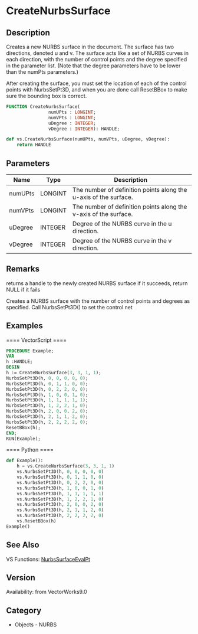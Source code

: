 # CreateNurbsSurface

## Description
Creates a new NURBS surface in the document. The surface has two directions, denoted u and v. The surface acts like a set of NURBS curves in each direction, with the number of control points and the degree specified in the parameter list. (Note that the degree parameters have to be lower than the numPts parameters.)

After creating the surface, you must set the location of each of the control points with NurbsSetPt3D, and when you are done call ResetBBox to make sure the bounding box is correct.

```pascal
FUNCTION CreateNurbsSurface(
				numUPts : LONGINT;
				numVPts : LONGINT;
				uDegree : INTEGER;
				vDegree : INTEGER): HANDLE;
```

```python
def vs.CreateNurbsSurface(numUPts, numVPts, uDegree, vDegree):
    return HANDLE
```

## Parameters
|Name|Type|Description|
|---|---|---|
|numUPts|LONGINT|The number of definition points along the u-axis of the surface.|
|numVPts|LONGINT|The number of definition points along the v-axis of the surface.|
|uDegree|INTEGER|Degree of the NURBS curve in the u direction.|
|vDegree|INTEGER|Degree of the NURBS curve in the v direction.|

## Remarks
returns a handle to the newly created NURBS surface if it succeeds,  return NULL if it fails

Creates a NURBS surface with the number of control points and degrees as specified. Call NurbsSetPt3D() to set the control net

## Examples
==== VectorScript ====
```pascal
PROCEDURE Example;
VAR
h :HANDLE;
BEGIN
h := CreateNurbsSurface(3, 3, 1, 1);
NurbsSetPt3D(h, 0, 0, 0, 0, 0);
NurbsSetPt3D(h, 0, 1, 1, 0, 0);
NurbsSetPt3D(h, 0, 2, 2, 0, 0);
NurbsSetPt3D(h, 1, 0, 0, 1, 0);
NurbsSetPt3D(h, 1, 1, 1, 1, 1);
NurbsSetPt3D(h, 1, 2, 2, 1, 0);
NurbsSetPt3D(h, 2, 0, 0, 2, 0);
NurbsSetPt3D(h, 2, 1, 1, 2, 0);
NurbsSetPt3D(h, 2, 2, 2, 2, 0);
ResetBBox(h);
END;
RUN(Example);
```
==== Python ====
```python
def Example():
	h = vs.CreateNurbsSurface(3, 3, 1, 1)
	vs.NurbsSetPt3D(h, 0, 0, 0, 0, 0)
	vs.NurbsSetPt3D(h, 0, 1, 1, 0, 0)
	vs.NurbsSetPt3D(h, 0, 2, 2, 0, 0)
	vs.NurbsSetPt3D(h, 1, 0, 0, 1, 0)
	vs.NurbsSetPt3D(h, 1, 1, 1, 1, 1)
	vs.NurbsSetPt3D(h, 1, 2, 2, 1, 0)
	vs.NurbsSetPt3D(h, 2, 0, 0, 2, 0)
	vs.NurbsSetPt3D(h, 2, 1, 1, 2, 0)
	vs.NurbsSetPt3D(h, 2, 2, 2, 2, 0)
	vs.ResetBBox(h)
Example()
```

## See Also
VS Functions:
[NurbsSurfaceEvalPt](NurbsSurfaceEvalPt.md)

## Version
Availability: from VectorWorks9.0

## Category
* Objects - NURBS

